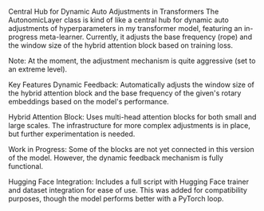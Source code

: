 Central Hub for Dynamic Auto Adjustments in Transformers
The AutonomicLayer class is kind of like a central hub for dynamic auto adjustments of hyperparameters in my transformer model, featuring an in-progress meta-learner. Currently, it adjusts the base frequency (rope) and the window size of the hybrid attention block based on training loss.

Note: At the moment, the adjustment mechanism is quite aggressive (set to an extreme level).

Key Features
Dynamic Feedback: Automatically adjusts the window size of the hybrid attention block and the base frequency of the given's rotary embeddings based on the model's performance.

Hybrid Attention Block: Uses multi-head attention blocks for both small and large scales. The infrastructure for more complex adjustments is in place, but further experimentation is needed.

Work in Progress: Some of the blocks are not yet connected in this version of the model. However, the dynamic feedback mechanism is fully functional.

Hugging Face Integration: Includes a full script with Hugging Face trainer and dataset integration for ease of use. This was added for compatibility purposes, though the model performs better with a PyTorch loop.
